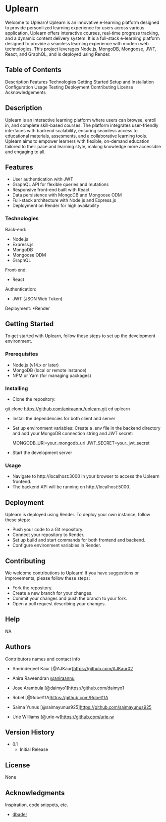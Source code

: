 # Uplearn
Welcome to Uplearn! Uplearn is an innovative e-learning platform designed to provide personilized learning experience for users across various application, Uplearn offers interactive courses, real-time progress tracking, and a dynamic content delivery system. It is a full-stack e-learning platform designed to provide a seamless learning experience with modern web technologies. This project leverages Node.js, MongoDB, Mongoose, JWT, React, and GraphQL, and is deployed using Render.

## Table of Contents
Description
Features
Technologies
Getting Started
Setup and Installation
Configuration
Usage
Testing
Deployment
Contributing
License
Acknowledgements

## Description
Uplearn is an interactive learning platform where users can browse, enroll in, and complete skill-based courses. The  platform integrates user-friendly interfaces with backend scalability, ensuring seamless access to educational materials, assesments, and a collaborative learning tools. Uplearn aims to empower learners with flexible, on-demand education tailored to their pace and learning style, making knowledge more accessible and engaging to all.

## Features
* User authentication with JWT
* GraphQL API for flexible queries and mutations
* Responsive front-end built with React
* Data persistence with MongoDB and Mongoose ODM
* Full-stack architecture with Node.js and Express.js
* Deployment on Render for high availability

### Technologies
Back-end:
* Node.js
* Express.js
* MongoDB
* Mongoose ODM
* GraphQL

Front-end:
* React

Authentication:
* JWT (JSON Web Token)

Deployment:
*Render

## Getting Started
To get started with Uplearn, follow these steps to set up the development environment.

### Prerequisites
* Node.js (v14.x or later)
* MongoDB (local or remote instance)
* NPM or Yarn (for managing packages)

### Installing
* Clone the repository:

git clone https://github.com/aniraannu/uplearn.git
cd uplearn

* Install the dependencies for both client and server
* Set up environment variables:
  Create a .env file in the backend directory and add your MongoDB connection string and JWT secret:

  MONGODB_URI=your_mongodb_uri
  JWT_SECRET=your_jwt_secret

* Start the development server
### Usage

* Navigate to http://localhost:3000 in your browser to access the Uplearn frontend.
* The backend API will be running on http://localhost:5000.

## Deployment
Uplearn is deployed using Render. To deploy your own instance, follow these steps:

* Push your code to a Git repository.
* Connect your repository to Render.
* Set up build and start commands for both frontend and backend.
* Configure environment variables in Render.

## Contributing
We welcome contributions to Uplearn! If you have suggestions or improvements, please follow these steps:

* Fork the repository.
* Create a new branch for your changes.
* Commit your changes and push the branch to your fork.
* Open a pull request describing your changes.

## Help

NA

## Authors

Contributors names and contact info
* Amrinderjeet Kaur
[@AJKaur]https://github.com/AJKaur02

* Anira Raveendran
[@aniraannu](https://github.com/aniraannu)

* Jose Arambula
[@daimyo1]https://github.com/daimyo1

* Robel
[@Robel11A]https://github.com/Robel11A

* Saima Yunus
[@saimayunus925]https://github.com/saimayunus925

* Urie Williams
[@urie-w]https://github.com/urie-w


## Version History

* 0.1
    * Initial Release

## License

None

## Acknowledgments

Inspiration, code snippets, etc.

* [dbader](https://github.com/dbader/readme-template)